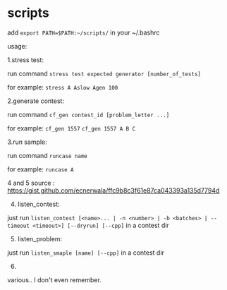 # scripts

add `export PATH=$PATH:~/scripts/` in your ~/.bashrc

usage:

1.stress test:

  run command `stress test expected generator [number_of_tests]`
  
  for example:
  `stress A Aslow Agen 100`

2.generate contest:

  run command `cf_gen contest_id [problem_letter ...]`
  
 for example:
  `cf_gen 1557`
  `cf_gen 1557 A B C`

3.run sample:

  run command `runcase name`

for example:
  `runcase A`

4 and 5 source : https://gist.github.com/ecnerwala/ffc9b8c3f61e87ca043393a135d7794d

4. listen_contest:
  
  just run `listen_contest [<name>... | -n <number> | -b <batches> | --timeout <timeout>] [--dryrun] [--cpp]` in a contest dir
  
5. listen_problem:
  
  just run `listen_smaple [name] [--cpp]` in a contest dir
  
6.
  
  various.. I don't even remember.

